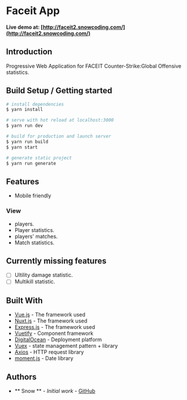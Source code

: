 # Faceit App

**Live demo at: [http://faceit2.snowcoding.com/](http://faceit2.snowcoding.com/)**

## Introduction

Progressive Web Application for FACEIT Counter-Strike:Global Offensive statistics.

## Build Setup / Getting started

``` bash
# install dependencies
$ yarn install

# serve with hot reload at localhost:3000
$ yarn run dev

# build for production and launch server
$ yarn run build
$ yarn start

# generate static project
$ yarn run generate
```

## Features
- Mobile friendly

### View
- players.
- Player statistics.
- players' matches.
- Match statistics.

## Currently missing features

- [ ] Ultility damage statistic.
- [ ] Multikill statistic.

## Built With

- [Vue.js](https://vuejs.org/) - The framework used
- [Nuxt.js](https://nuxtjs.org/) - The framework used
- [Express.js](https://expressjs.com/) - The framework used
- [Vuetify](https://vuetifyjs.com/en/) - Component framework
- [DigitalOcean](https://www.digitalocean.com/) - Deployment platform
- [Vuex](https://vuex.vuejs.org/) - state management pattern + library
- [Axios](https://axios.nuxtjs.org/) - HTTP request library
- [moment.js](http://momentjs.com/) - Date library

## Authors

- ** Snow ** - _Initial work_ - [GitHub](https://github.com/VuanSnow)
